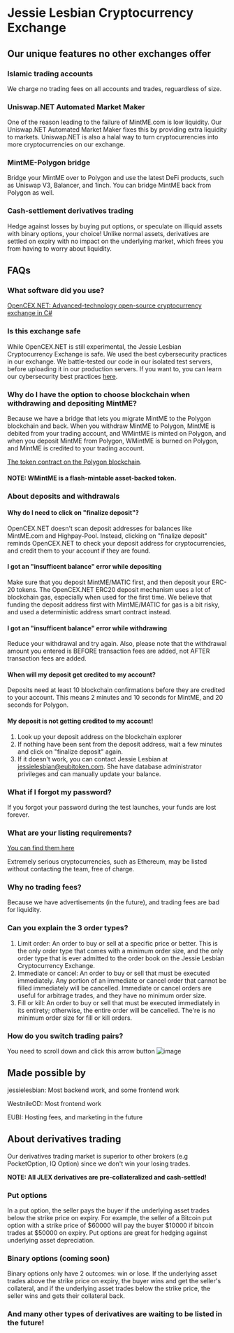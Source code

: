 # Jessie Lesbian Cryptocurrency Exchange

## Our unique features no other exchanges offer

### Islamic trading accounts
We charge no trading fees on all accounts and trades, reguardless of size.

### Uniswap.NET Automated Market Maker
One of the reason leading to the failure of MintME.com is low liquidity. Our Uniswap.NET Automated Market Maker fixes this by providing extra liquidity to markets. Uniswap.NET is also a halal way to turn cryptocurrencies into more cryptocurrencies on our exchange.

### MintME-Polygon bridge
Bridge your MintME over to Polygon and use the latest DeFi products, such as Uniswap V3, Balancer, and 1inch. You can bridge MintME back from Polygon as well.

### Cash-settlement derivatives trading
Hedge against losses by buying put options, or speculate on illiquid assets with binary options, your choice! Unlike normal assets, derivatives are settled on expiry with no impact on the underlying market, which frees you from having to worry about liquidity.

## FAQs

### What software did you use?
[OpenCEX.NET: Advanced-technology open-source cryptocurrency exchange in C#](https://www.github.com/EUBIToken/OpenCEX.NET)

### Is this exchange safe
While OpenCEX.NET is still experimental, the Jessie Lesbian Cryptocurrency Exchange is safe. We used the best cybersecurity practices in our exchange. We battle-tested our code in our isolated test servers, before uploading it in our production servers. If you want to, you can learn our cybersecurity best practices [here](https://www.coursera.org/learn/identifying-security-vulnerabilities).

### Why do I have the option to choose blockchain when withdrawing and depositing MintME?
Because we have a bridge that lets you migrate MintME to the Polygon blockchain and back. When you withdraw MintME to Polygon, MintME is debited from your trading account, and WMintME is minted on Polygon, and when you deposit MintME from Polygon, WMintME is burned on Polygon, and MintME is credited to your trading account.

[The token contract on the Polygon blockchain](https://polygonscan.com/token/0x2b7bede8a97021da880e6c84e8b915492d2ae216).

#### NOTE: WMintME is a flash-mintable asset-backed token.

### About deposits and withdrawals

#### Why do I need to click on "finalize deposit"?
OpenCEX.NET doesn't scan deposit addresses for balances like MintME.com and Highpay-Pool. Instead, clicking on "finalize deposit" reminds OpenCEX.NET to check your deposit address for cryptocurrencies, and credit them to your account if they are found.

#### I got an "insufficent balance" error while depositing
Make sure that you deposit MintME/MATIC first, and then deposit your ERC-20 tokens. The OpenCEX.NET ERC20 deposit mechanism uses a lot of blockchain gas, especially when used for the first time. We believe that funding the deposit address first with MintME/MATIC for gas is a bit risky, and used a deterministic address smart contract instead.

#### I got an "insufficent balance" error while withdrawing
Reduce your withdrawal and try again. Also, please note that the withdrawal amount you entered is BEFORE transaction fees are added, not AFTER transaction fees are added.

#### When will my deposit get credited to my account?
Deposits need at least 10 blockchain confirmations before they are credited to your account. This means 2 minutes and 10 seconds for MintME, and 20 seconds for Polygon.

#### My deposit is not getting credited to my account!
1. Look up your deposit address on the blockchain explorer
2. If nothing have been sent from the deposit address, wait a few minutes and click on "finalize deposit" again.
3. If it doesn't work, you can contact Jessie Lesbian at jessielesbian@eubitoken.com. She have database administrator privileges and can manually update your balance.


### What if I forgot my password?
If you forgot your password during the test launches, your funds are lost forever.

### What are your listing requirements?
[You can find them here](https://exchange.polyeubitoken.com/listing.html)

Extremely serious cryptocurrencies, such as Ethereum, may be listed without contacting the team, free of charge.

### Why no trading fees?
Because we have advertisements (in the future), and trading fees are bad for liquidity.

### Can you explain the 3 order types?
1. Limit order: An order to buy or sell at a specific price or better. This is the only order type that comes with a minimum order size, and the only order type that is ever admitted to the order book on the Jessie Lesbian Cryptocurrency Exchange.
2. Immediate or cancel: An order to buy or sell that must be executed immediately. Any portion of an immediate or cancel order that cannot be filled immediately will be cancelled. Immediate or cancel orders are useful for arbitrage trades, and they have no minimum order size.
3. Fill or kill: An order to buy or sell that must be executed immediately in its entirety; otherwise, the entire order will be cancelled. The're is no minimum order size for fill or kill orders.

### How do you switch trading pairs?
You need to scroll down and click this arrow button
![image](https://user-images.githubusercontent.com/55774978/155685469-a8c8cadc-07a9-425f-8ac2-582f795679c8.png)

## Made possible by
jessielesbian: Most backend work, and some frontend work

WestnileOD: Most frontend work

EUBI: Hosting fees, and marketing in the future

## About derivatives trading
Our derivatives trading market is superior to other brokers (e.g PocketOption, IQ Option) since we don't win your losing trades.

<b>NOTE: All JLEX derivatives are pre-collateralized and cash-settled!</b>

### Put options
In a put option, the seller pays the buyer if the underlying asset trades below the strike price on expiry. For example, the seller of a Bitcoin put option with a strike price of $60000 will pay the buyer $10000 if bitcoin trades at $50000 on expiry. Put options are great for hedging against underlying asset depreciation.

### Binary options (coming soon)
Binary options only have 2 outcomes: win or lose. If the underlying asset trades above the strike price on expiry, the buyer wins and get the seller's collateral, and if the underlying asset trades below the strike price, the seller wins and gets their collateral back.

### And many other types of derivatives are waiting to be listed in the future!
